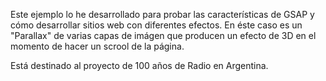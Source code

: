 Este ejemplo lo he desarrollado para probar las características de GSAP y cómo desarrollar 
sitios web con diferentes efectos. En éste caso es un "Parallax" de varias capas de imágen 
que producen un efecto de 3D en el momento de hacer un scrool de la página.

Está destinado al proyecto de 100 años de Radio en Argentina.
